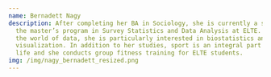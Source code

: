 ```yaml
---
name: Bernadett Nagy
description: After completing her BA in Sociology, she is currently a student of
  the master’s program in Survey Statistics and Data Analysis at ELTE. Within
  the world of data, she is particularly interested in biostatistics and data
  visualization. In addition to her studies, sport is an integral part of her
  life and she conducts group fitness training for ELTE students.
img: /img/nagy_bernadett_resized.png
---
```

